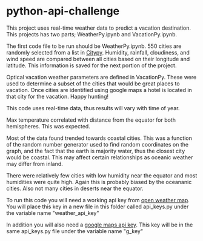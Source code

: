 # python-api-challenge

This project uses real-time weather data to predict a vacation destination. This projects has two parts; WeatherPy.ipynb and VacationPy.ipynb. 

The first code file to be run should be WeatherPy.ipynb. 550 cities are randomly selected from a list in [Citypy](https://pypi.org/project/citipy/). Humidity, rainfall, cloudiness, and wind speed are compared between all cities based on their longitude and latitude. This information is saved for the next portion of the project. 

Optical vacation weather parameters are defined in VacationPy. These were used to determine a subset of the cities that would be great places to vacation. Once cities are identified using google maps a hotel is located in that city for the vacation. Happy hunting!

This code uses real-time data, thus results will vary with time of year. 

Max temperature correlated with distance from the equator for both hemispheres. This was expected.

Most of the data found trended towards coastal cities. This was a function of the random number generator used to find random coordinates on the graph, and the fact that the earth is majority water, thus the closest city would be coastal. This may affect certain relationships as oceanic weather may differ from inland. 

There were relatively few cities with low humidity near the equator and most humidities were quite high. Again this is probably biased by the oceananic cities. Also not many cities in deserts near the equator. 

To run this code you will need a working api key from [open weather map](https://openweathermap.org/api). You will place this key in a new file in this folder called api_keys.py under the variable name "weather_api_key"

In addition you will also need a [google maps api key](https://developers.google.com/maps). This key will be in the same api_keys.py file under the variable name "g_key"
